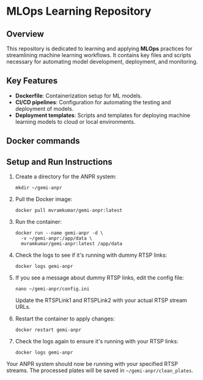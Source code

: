 # MLOps Learning Repository

## Overview

This repository is dedicated to learning and applying **MLOps** practices for streamlining machine learning workflows. It contains key files and scripts necessary for automating model development, deployment, and monitoring.

## Key Features

- **Dockerfile**: Containerization setup for ML models.
- **CI/CD pipelines**: Configuration for automating the testing and deployment of models.
- **Deployment templates**: Scripts and templates for deploying machine learning models to cloud or local environments.

## Docker commands
 
## Setup and Run Instructions
 
1. Create a directory for the ANPR system:
   ```
   mkdir ~/gemi-anpr
   ```
 
2. Pull the Docker image:
   ```
   docker pull mvramkumar/gemi-anpr:latest
   ```
 
3. Run the container:
   ```
   docker run --name gemi-anpr -d \
     -v ~/gemi-anpr:/app/data \
     mvramkumar/gemi-anpr:latest /app/data
   ```
 
4. Check the logs to see if it's running with dummy RTSP links:
   ```
   docker logs gemi-anpr
   ```
 
5. If you see a message about dummy RTSP links, edit the config file:
   ```
   nano ~/gemi-anpr/config.ini
   ```
   Update the RTSPLink1 and RTSPLink2 with your actual RTSP stream URLs.
 
6. Restart the container to apply changes:
   ```
   docker restart gemi-anpr
   ```
 
7. Check the logs again to ensure it's running with your RTSP links:
   ```
   docker logs gemi-anpr
   ```
 
Your ANPR system should now be running with your specified RTSP streams. The processed plates will be saved in `~/gemi-anpr/clean_plates`.
